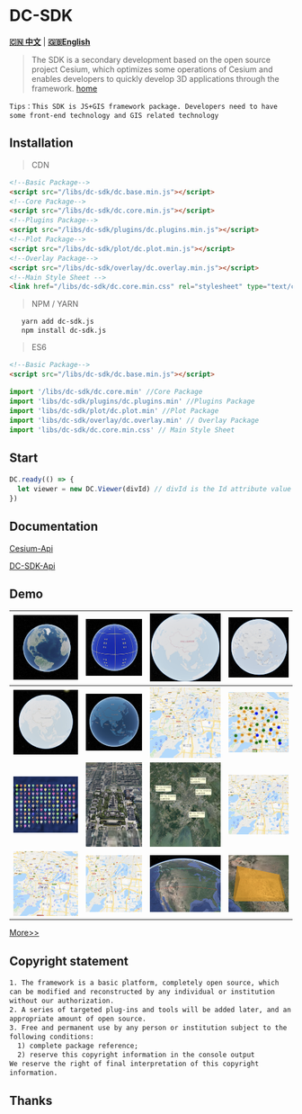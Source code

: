 # DC-SDK

[**🇨🇳 中文**]('./README_zh.md') | [**🇬🇧English**]('')

> The SDK is a secondary development based on the open source project Cesium, which optimizes some operations of Cesium and enables developers to quickly develop 3D applications through the framework.
> [home](http://dc.dvgis.cn)

```warning
Tips：This SDK is JS+GIS framework package. Developers need to have some front-end technology and GIS related technology
```

## Installation

> CDN

```html
<!--Basic Package-->
<script src="/libs/dc-sdk/dc.base.min.js"></script>
<!--Core Package-->
<script src="/libs/dc-sdk/dc.core.min.js"></script>
<!--Plugins Package-->
<script src="/libs/dc-sdk/plugins/dc.plugins.min.js"></script>
<!--Plot Package-->
<script src="/libs/dc-sdk/plot/dc.plot.min.js"></script>
<!--Overlay Package-->
<script src="/libs/dc-sdk/overlay/dc.overlay.min.js"></script>
<!--Main Style Sheet -->
<link href="/libs/dc-sdk/dc.core.min.css" rel="stylesheet" type="text/css" />
```

> NPM / YARN

```shell
   yarn add dc-sdk.js
   npm install dc-sdk.js
```

> ES6

```html
<!--Basic Package-->
<script src="/libs/dc-sdk/dc.base.min.js"></script>
```

```js
import '/libs/dc-sdk/dc.core.min' //Core Package
import 'libs/dc-sdk/plugins/dc.plugins.min' //Plugins Package
import 'libs/dc-sdk/plot/dc.plot.min' //Plot Package
import 'libs/dc-sdk/overlay/dc.overlay.min' // Overlay Package
import 'libs/dc-sdk/dc.core.min.css' // Main Style Sheet
```

## Start

```js
DC.ready(() => {
  let viewer = new DC.Viewer(divId) // divId is the Id attribute value of a div node. If it is not passed in, the 3D scene cannot be initialized
})
```

## Documentation

[Cesium-Api](https://cesium.com/docs/cesiumjs-ref-doc/)

[DC-SDK-Api](http://dc.dvgis.cn/home/#/docs)

## Demo

|     ![picture](https://raw.githubusercontent.com/Digital-Visual/dc-sdk-examples/master/images/info/start.png)     |                       ![picture](https://raw.githubusercontent.com/Digital-Visual/dc-sdk-examples/master/images/info/coord.png)                       |                  ![picture](https://raw.githubusercontent.com/Digital-Visual/dc-sdk-examples/master/images/baselayer/tencent.png)                  |     ![picture](https://raw.githubusercontent.com/Digital-Visual/dc-sdk-examples/master/images/baselayer/tdt.png)      |
| :---------------------------------------------------------------------------------------------------------------: | :---------------------------------------------------------------------------------------------------------------------------------------------------: | :------------------------------------------------------------------------------------------------------------------------------------------------: | :-------------------------------------------------------------------------------------------------------------------: |
|   ![picture](https://raw.githubusercontent.com/Digital-Visual/dc-sdk-examples/master/images/baselayer/amap.png)   |                    ![picture](https://raw.githubusercontent.com/Digital-Visual/dc-sdk-examples/master/images/baselayer/baidu.png)                     |                    ![picture](https://raw.githubusercontent.com/Digital-Visual/dc-sdk-examples/master/images/layer/vector.png)                     |     ![picture](https://raw.githubusercontent.com/Digital-Visual/dc-sdk-examples/master/images/layer/cluster.png)      |
|   ![picture](https://raw.githubusercontent.com/Digital-Visual/dc-sdk-examples/master/images/layer/geojson.png)    | <img src="https://raw.githubusercontent.com/Digital-Visual/dc-sdk-examples/master/images/layer/tileset.png" alt="开始" width="200px" height="150px"/> | <img src="https://raw.githubusercontent.com/Digital-Visual/dc-sdk-examples/master/images/layer/html.png" alt="开始" width="200px" height="150px"/> |   ![picture](https://raw.githubusercontent.com/Digital-Visual/dc-sdk-examples/master/images/overlay/point_icon.png)   |
| ![picture](https://raw.githubusercontent.com/Digital-Visual/dc-sdk-examples/master/images/overlay/point_base.png) |                     ![picture](https://raw.githubusercontent.com/Digital-Visual/dc-sdk-examples/master/images/overlay/circle.png)                     |              ![picture](https://raw.githubusercontent.com/Digital-Visual/dc-sdk-examples/master/images/overlay/polyline_material.png)              | ![picture](https://raw.githubusercontent.com/Digital-Visual/dc-sdk-examples/master/images/overlay/polygon_height.png) |

[More>>](http://dc.cavencj.cn/home/#/examples)

## Copyright statement

```warning
1. The framework is a basic platform, completely open source, which can be modified and reconstructed by any individual or institution without our authorization.
2. A series of targeted plug-ins and tools will be added later, and an appropriate amount of open source.
3. Free and permanent use by any person or institution subject to the following conditions:
  1) complete package reference;
  2) reserve this copyright information in the console output
We reserve the right of final interpretation of this copyright information.
```

## Thanks
